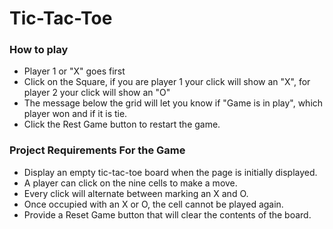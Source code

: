 # Tic-Tac-Toe

### How to play
- Player 1 or "X" goes first
- Click on the Square, if you are player 1 your click will show an "X", for player 2 your click will show an "O"
- The message below the grid will let you know if "Game is in play", which player won and if it is  tie.
- Click the Rest Game button to restart the game. 

### Project Requirements For the Game
- Display an empty tic-tac-toe board when the page is initially displayed.
- A player can click on the nine cells to make a move.
- Every click will alternate between marking an X and O.
- Once occupied with an X or O, the cell cannot be played again.
- Provide a Reset Game button that will clear the contents of the board.
 